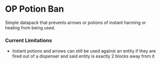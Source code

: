 # OP Potion Ban

Simple datapack that prevents arrows or potions of instant harming or healing from being used.

### Current Limitations

* Instant potions and arrows can still be used against an entity if they are fired out of a dispenser and said entity is exactly 2 blocks away from it